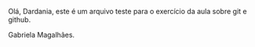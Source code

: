 Olá, Dardania, este é um arquivo teste para o exercício da aula sobre git e github.

Gabriela Magalhães.